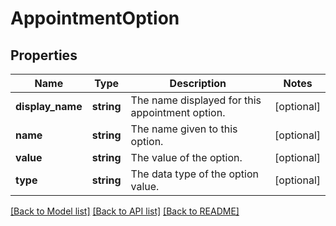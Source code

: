 # AppointmentOption

## Properties
Name | Type | Description | Notes
------------ | ------------- | ------------- | -------------
**display_name** | **string** | The name displayed for this appointment option. | [optional] 
**name** | **string** | The name given to this option. | [optional] 
**value** | **string** | The value of the option. | [optional] 
**type** | **string** | The data type of the option value. | [optional] 

[[Back to Model list]](../README.md#documentation-for-models) [[Back to API list]](../README.md#documentation-for-api-endpoints) [[Back to README]](../README.md)


